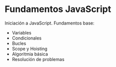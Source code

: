 # Fundamentos JavaScript

Iniciación a JavaScript. Fundamentos base:

- Variables
- Condicionales
- Bucles
- Scope y Hoisting
- Algoritmia básica
- Resolución de problemas